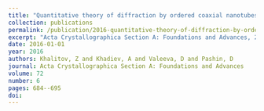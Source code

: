 ```yaml
---
title: "Quantitative theory of diffraction by ordered coaxial nanotubes: reciprocal-lattice and diffraction pattern indexing"
collection: publications
permalink: /publication/2016-quantitative-theory-of-diffraction-by-ordered-coax/
excerpt: "Acta Crystallographica Section A: Foundations and Advances, 2016"
date: 2016-01-01
year: 2016
authors: Khalitov, Z and Khadiev, A and Valeeva, D and Pashin, D
journal: Acta Crystallographica Section A: Foundations and Advances
volume: 72
number: 6
pages: 684--695
doi: 
---
```

